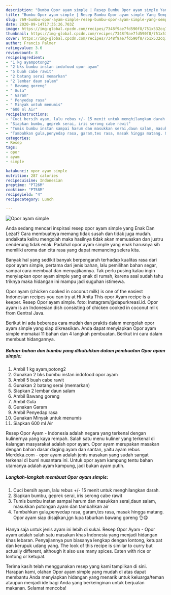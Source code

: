 ```yaml
---
description: "Bumbu Opor ayam simple | Resep Bumbu Opor ayam simple Yang Sempurna"
title: "Bumbu Opor ayam simple | Resep Bumbu Opor ayam simple Yang Sempurna"
slug: 769-bumbu-opor-ayam-simple-resep-bumbu-opor-ayam-simple-yang-sempurna
date: 2020-09-14T17:35:26.703Z
image: https://img-global.cpcdn.com/recipes/7348f9ae7fd590f8/751x532cq70/opor-ayam-simple-foto-resep-utama.jpg
thumbnail: https://img-global.cpcdn.com/recipes/7348f9ae7fd590f8/751x532cq70/opor-ayam-simple-foto-resep-utama.jpg
cover: https://img-global.cpcdn.com/recipes/7348f9ae7fd590f8/751x532cq70/opor-ayam-simple-foto-resep-utama.jpg
author: Francis Palmer
ratingvalue: 3.6
reviewcount: 8
recipeingredient:
- "1 kg ayampotong2"
- "2 bks bumbu instan indofood opor ayam"
- "5 buah cabe rawit"
- "2 batang serai memarkan"
- "2 lembar daun salam"
- " Bawang goreng"
- " Gula"
- " Garam"
- " Penyedap rasa"
- " Minyak untuk menumis"
- "600 ml Air"
recipeinstructions:
- "Cuci bersih ayam, lalu rebus +/- 15 menit untuk menghilangkan darah."
- "Siapkan bumbu, geprek serai, iris serong cabe rawit"
- "Tumis bumbu instan sampai harum dan masukkan serai,daun salam, masukkan potongan ayam dan tambahkan air"
- "Tambahkan gula,penyedap rasa, garam,tes rasa, masak hingga matang. Opor ayam siap disajikan,jgn lupa taburkan bawang goreng 👌😋"
categories:
- Resep
tags:
- opor
- ayam
- simple

katakunci: opor ayam simple 
nutrition: 287 calories
recipecuisine: Indonesian
preptime: "PT26M"
cooktime: "PT58M"
recipeyield: "4"
recipecategory: Lunch

---
```



![Opor ayam simple](https://img-global.cpcdn.com/recipes/7348f9ae7fd590f8/751x532cq70/opor-ayam-simple-foto-resep-utama.jpg)

Anda sedang mencari inspirasi resep opor ayam simple yang Enak Dan Lezat? Cara membuatnya memang tidak susah dan tidak juga mudah. andaikata keliru mengolah maka hasilnya tidak akan memuaskan dan justru cenderung tidak enak. Padahal opor ayam simple yang enak harusnya sih memiliki aroma dan cita rasa yang dapat memancing selera kita.

Banyak hal yang sedikit banyak berpengaruh terhadap kualitas rasa dari opor ayam simple, pertama dari jenis bahan, lalu pemilihan bahan segar, sampai cara membuat dan menyajikannya. Tak perlu pusing kalau ingin menyiapkan opor ayam simple yang enak di rumah, karena asal sudah tahu triknya maka hidangan ini mampu jadi suguhan istimewa.

Opor ayam (chicken cooked in coconut milk) is one of the easiest Indonesian recipes you can try at Hi Anita This opor Ayam recipe is a keeper. Resep Opor ayam simple. foto: Instagram/@dapurkreasi.id. Opor ayam is an Indonesian dish consisting of chicken cooked in coconut milk from Central Java.


Berikut ini ada beberapa cara mudah dan praktis dalam mengolah opor ayam simple yang siap dikreasikan. Anda dapat menyiapkan Opor ayam simple memakai 11 bahan dan 4 langkah pembuatan. Berikut ini cara dalam membuat hidangannya.

<!--inarticleads1-->

##### Bahan-bahan dan bumbu yang dibutuhkan dalam pembuatan Opor ayam simple:

1. Ambil 1 kg ayam,potong2
1. Gunakan 2 bks bumbu instan indofood opor ayam
1. Ambil 5 buah cabe rawit
1. Gunakan 2 batang serai (memarkan)
1. Siapkan 2 lembar daun salam
1. Ambil  Bawang goreng
1. Ambil  Gula
1. Gunakan  Garam
1. Ambil  Penyedap rasa
1. Gunakan  Minyak untuk menumis
1. Siapkan 600 ml Air


Resep Opor Ayam - Indonesia adalah negara yang terkenal dengan kulinernya yang kaya rempah. Salah satu menu kuliner yang terkenal di kalangan masyarakat adalah opor ayam. Opor ayam merupakan masakan dengan bahan dasar daging ayam dan santan, yaitu ayam rebus Merdeka.com - opor ayam adalah jenis masakan yang sudah sangat terkenal di bumi nusantara ini. Untuk opor ayam kampung tentu bahan utamanya adalah ayam kampung, jadi bukan ayam putih. 

<!--inarticleads2-->

##### Langkah-langkah membuat Opor ayam simple:

1. Cuci bersih ayam, lalu rebus +/- 15 menit untuk menghilangkan darah.
1. Siapkan bumbu, geprek serai, iris serong cabe rawit
1. Tumis bumbu instan sampai harum dan masukkan serai,daun salam, masukkan potongan ayam dan tambahkan air
1. Tambahkan gula,penyedap rasa, garam,tes rasa, masak hingga matang. Opor ayam siap disajikan,jgn lupa taburkan bawang goreng 👌😋


Hanya saja untuk jenis ayam ini lebih di sukai. Resep Opor Ayam - Opor ayam adalah salah satu masakan khas Indonesia yang menjadi hidangan khas lebaran. Penyajiannya pun biasanya lengkap dengan lontong, ketupat dan kerupuk udang yang. The look of this recipe is similar to curry but actually different, although it also use many spices. Eaten with rice or lontong or ketupat. 

Terima kasih telah menggunakan resep yang kami tampilkan di sini. Harapan kami, olahan Opor ayam simple yang mudah di atas dapat membantu Anda menyiapkan hidangan yang menarik untuk keluarga/teman ataupun menjadi ide bagi Anda yang berkeinginan untuk berjualan makanan. Selamat mencoba!
